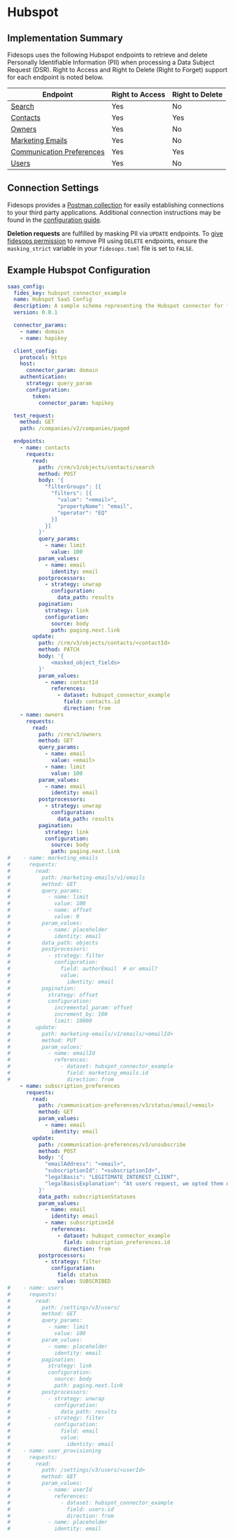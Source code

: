 
# Hubspot

## Implementation Summary
Fidesops uses the following Hubspot endpoints to retrieve and delete Personally Identifiable Information (PII) when processing a Data Subject Request (DSR). Right to Access and Right to Delete (Right to Forget) support for each endpoint is noted below.

|Endpoint | Right to Access | Right to Delete |
|----|----|----|
|[Search](https://developers.hubspot.com/docs/api/crm/search) | Yes | No |
|[Contacts](https://developers.hubspot.com/docs/api/crm/contacts) | Yes | Yes |
|[Owners](https://developers.hubspot.com/docs/api/crm/owners) | Yes | No |
|[Marketing Emails](https://developers.hubspot.com/docs/api/marketing/marketing-emails) | Yes | No |
|[Communication Preferences](https://developers.hubspot.com/docs/api/marketing-api/subscriptions-preferences#endpoint?spec=POST-/communication-preferences/v3/unsubscribe) | Yes | Yes |
|[Users](https://developers.hubspot.com/docs/api/settings/user-provisioning) | Yes | No |



## Connection Settings
Fidesops provides a [Postman collection](../../postman/using_postman.md) for easily establishing connections to your third party applications. Additional connection instructions may be found in the [configuration guide](../saas_config.md).

**Deletion requests** are fulfilled by masking PII via `UPDATE` endpoints. To [give fidesops permission](../../guides/configuration_reference.md#configuration-variable-reference) to remove PII using `DELETE` endpoints, ensure the `masking_strict` variable in your `fidesops.toml` file is set to `FALSE`. 

## Example Hubspot Configuration
```yaml
saas_config:
  fides_key: hubspot_connector_example
  name: Hubspot SaaS Config
  description: A sample schema representing the Hubspot connector for fidesops
  version: 0.0.1

  connector_params:
    - name: domain
    - name: hapikey

  client_config:
    protocol: https
    host:
      connector_param: domain
    authentication:
      strategy: query_param
      configuration:
        token:
          connector_param: hapikey

  test_request:
    method: GET
    path: /companies/v2/companies/paged

  endpoints:
    - name: contacts
      requests:
        read:
          path: /crm/v3/objects/contacts/search
          method: POST
          body: '{
            "filterGroups": [{
              "filters": [{
                "value": "<email>",
                "propertyName": "email",
                "operator": "EQ"
              }]
            }]
          }'
          query_params:
            - name: limit
              value: 100
          param_values:
            - name: email
              identity: email
          postprocessors:
            - strategy: unwrap
              configuration:
                data_path: results
          pagination:
            strategy: link
            configuration:
              source: body
              path: paging.next.link
        update:
          path: /crm/v3/objects/contacts/<contactId>
          method: PATCH
          body: '{
              <masked_object_fields>
          }'
          param_values:
            - name: contactId
              references:
                - dataset: hubspot_connector_example
                  field: contacts.id
                  direction: from
    - name: owners
      requests:
        read:
          path: /crm/v3/owners
          method: GET
          query_params:
            - name: email
              value: <email>
            - name: limit
              value: 100
          param_values:
            - name: email
              identity: email
          postprocessors:
            - strategy: unwrap
              configuration:
                data_path: results
          pagination:
            strategy: link
            configuration:
              source: body
              path: paging.next.link
#    - name: marketing_emails
#      requests:
#        read:
#          path: /marketing-emails/v1/emails
#          method: GET
#          query_params:
#            - name: limit
#              value: 100
#            - name: offset
#              value: 0
#          param_values:
#            - name: placeholder
#              identity: email
#          data_path: objects
#          postprocessors:
#            - strategy: filter
#              configuration:
#                field: authorEmail  # or email?
#                value:
#                  identity: email
#          pagination:
#            strategy: offset
#            configuration:
#              incremental_param: offset
#              increment_by: 100
#              limit: 10000
#        update:
#          path: marketing-emails/v1/emails/<emailId>
#          method: PUT
#          param_values:
#            - name: emailId
#              references:
#                - dataset: hubspot_connector_example
#                  field: marketing_emails.id
#                  direction: from
    - name: subscription_preferences
      requests:
        read:
          path: /communication-preferences/v3/status/email/<email>
          method: GET
          param_values:
            - name: email
              identity: email
        update:
          path: /communication-preferences/v3/unsubscribe
          method: POST
          body: '{
            "emailAddress": "<email>",
            "subscriptionId": "<subscriptionId>",
            "legalBasis": "LEGITIMATE_INTEREST_CLIENT",
            "legalBasisExplanation": "At users request, we opted them out"
          }'
          data_path: subscriptionStatuses
          param_values:
            - name: email
              identity: email
            - name: subscriptionId
              references:
                - dataset: hubspot_connector_example
                  field: subscription_preferences.id
                  direction: from
          postprocessors:
            - strategy: filter
              configuration:
                field: status
                value: SUBSCRIBED
#    - name: users
#      requests:
#        read:
#          path: /settings/v3/users/
#          method: GET
#          query_params:
#            - name: limit
#              value: 100
#          param_values:
#            - name: placeholder
#              identity: email
#          pagination:
#            strategy: link
#            configuration:
#              source: body
#              path: paging.next.link
#          postprocessors:
#            - strategy: unwrap
#              configuration:
#                data_path: results
#            - strategy: filter
#              configuration:
#                field: email
#                value:
#                  identity: email
#    - name: user_provisioning
#      requests:
#        read:
#          path: /settings/v3/users/<userId>
#          method: GET
#          param_values:
#            - name: userId
#              references:
#                - dataset: hubspot_connector_example
#                  field: users.id
#                  direction: from
#            - name: placeholder
#              identity: email
```